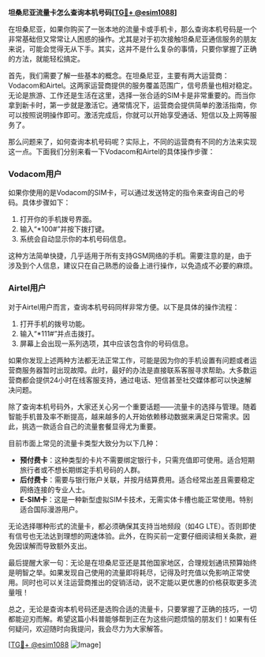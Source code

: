 **坦桑尼亚流量卡怎么查询本机号码[[TG💪+ @esim1088](https://t.me/s/esim1088)]**

在坦桑尼亚，如果你购买了一张本地的流量卡或手机卡，那么查询本机号码是一个非常基础但又常常让人困惑的操作。尤其是对于初次接触坦桑尼亚通信服务的朋友来说，可能会觉得无从下手。其实，这并不是什么复杂的事情，只要你掌握了正确的方法，就能轻松搞定。

首先，我们需要了解一些基本的概念。在坦桑尼亚，主要有两大运营商：Vodacom和Airtel。这两家运营商提供的服务覆盖范围广，信号质量也相对稳定。无论是旅游、工作还是生活在这里，选择一张合适的SIM卡是非常重要的。而当你拿到新卡时，第一步就是激活它。通常情况下，运营商会提供简单的激活指南，你可以按照说明操作即可。激活完成后，你就可以开始享受通话、短信以及上网等服务了。

那么问题来了，如何查询本机号码呢？实际上，不同的运营商有不同的方法来实现这一点。下面我们分别来看一下Vodacom和Airtel的具体操作步骤：

### Vodacom用户

如果你使用的是Vodacom的SIM卡，可以通过发送特定的指令来查询自己的号码。具体步骤如下：
1. 打开你的手机拨号界面。
2. 输入“*100#”并按下拨打键。
3. 系统会自动显示你的本机号码信息。

这种方法简单快捷，几乎适用于所有支持GSM网络的手机。需要注意的是，由于涉及到个人信息，建议只在自己熟悉的设备上进行操作，以免造成不必要的麻烦。

### Airtel用户

对于Airtel用户而言，查询本机号码同样非常方便。以下是具体的操作流程：
1. 打开手机的拨号功能。
2. 输入“*111#”并点击拨打。
3. 屏幕上会出现一系列选项，其中应该包含你的号码信息。

如果你发现上述两种方法都无法正常工作，可能是因为你的手机设置有问题或者运营商服务器暂时出现故障。此时，最好的办法是直接联系客服寻求帮助。大多数运营商都会提供24小时在线客服支持，通过电话、短信甚至社交媒体都可以快速解决问题。

除了查询本机号码外，大家还关心另一个重要话题——流量卡的选择与管理。随着智能手机普及率不断提高，越来越多的人开始依赖移动数据来满足日常需求。因此，挑选一款适合自己的流量套餐显得尤为重要。

目前市面上常见的流量卡类型大致分为以下几种：
- **预付费卡**：这种类型的卡片不需要绑定银行卡，只需充值即可使用。适合短期旅行者或不想长期绑定手机号码的人群。
- **后付费卡**：需要与银行账户关联，并按月结算费用。适合经常出差且需要稳定网络连接的专业人士。
- **E-SIM卡**：这是一种新型虚拟SIM卡技术，无需实体卡槽也能正常使用。特别适合国际漫游用户。

无论选择哪种形式的流量卡，都必须确保其支持当地频段（如4G LTE）。否则即使有信号也无法达到理想的网速体验。此外，在购买前一定要仔细阅读相关条款，避免因误解而导致额外支出。

最后提醒大家一句：无论是在坦桑尼亚还是其他国家地区，合理规划通讯预算始终是明智之举。如果发现自己使用的流量即将耗尽，记得及时充值以免影响正常使用。同时也可以关注运营商推出的促销活动，说不定能以更优惠的价格获取更多流量哦！

总之，无论是查询本机号码还是选购合适的流量卡，只要掌握了正确的技巧，一切都能迎刃而解。希望这篇小科普能够帮到正在为这些问题烦恼的朋友们！如果有任何疑问，欢迎随时向我提问，我会尽力为大家解答。

[[TG💪+ @esim1088](https://t.me/s/esim1088) ![Image](https://i.postimg.cc/4NQfJmqS/Snipaste-2025-05-13-00-14-12.png)]